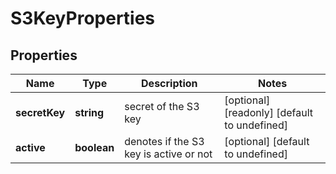 # S3KeyProperties

## Properties
| Name | Type | Description | Notes |
| ------------ | ------------- | ------------- | ------------- |
| **secretKey** | **string** | secret of the S3 key | [optional] [readonly] [default to undefined] |
| **active** | **boolean** | denotes if the S3 key is active or not | [optional] [default to undefined] |


